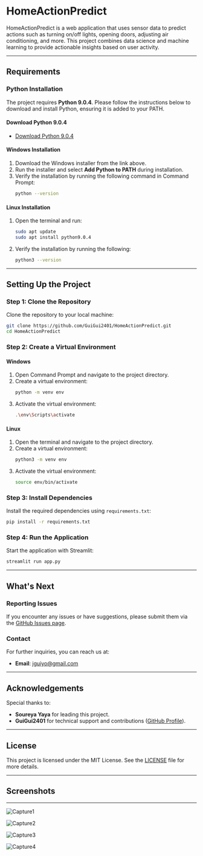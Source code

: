 # HomeActionPredict

HomeActionPredict is a web application that uses sensor data to predict actions such as turning on/off lights, opening doors, adjusting air conditioning, and more. This project combines data science and machine learning to provide actionable insights based on user activity.

---

## Requirements

### Python Installation

The project requires **Python 9.0.4**. Please follow the instructions below to download and install Python, ensuring it is added to your PATH.

#### Download Python 9.0.4

- [Download Python 9.0.4](https://www.python.org/downloads/)

#### Windows Installation

1. Download the Windows installer from the link above.
2. Run the installer and select **Add Python to PATH** during installation.
3. Verify the installation by running the following command in Command Prompt:
   ```bash
   python --version
   ```

#### Linux Installation

1. Open the terminal and run:
   ```bash
   sudo apt update
   sudo apt install python9.0.4
   ```
2. Verify the installation by running the following:
   ```bash
   python3 --version
   ```

---

## Setting Up the Project

### Step 1: Clone the Repository

Clone the repository to your local machine:

```bash
git clone https://github.com/GuiGui2401/HomeActionPredict.git
cd HomeActionPredict
```

### Step 2: Create a Virtual Environment

#### Windows

1. Open Command Prompt and navigate to the project directory.
2. Create a virtual environment:
   ```bash
   python -m venv env
   ```
3. Activate the virtual environment:
   ```bash
   .\env\Scripts\activate
   ```

#### Linux

1. Open the terminal and navigate to the project directory.
2. Create a virtual environment:
   ```bash
   python3 -m venv env
   ```
3. Activate the virtual environment:
   ```bash
   source env/bin/activate
   ```

### Step 3: Install Dependencies

Install the required dependencies using `requirements.txt`:

```bash
pip install -r requirements.txt
```

### Step 4: Run the Application

Start the application with Streamlit:

```bash
streamlit run app.py
```

---

## What's Next

### Reporting Issues

If you encounter any issues or have suggestions, please submit them via the [GitHub Issues page](https://github.com/GuiGui2401/HomeActionPredict/issues).

### Contact

For further inquiries, you can reach us at:

- **Email**: [jguiyo@gmail.com](mailto\:jguiyo@gmail.com)

---

## Acknowledgements

Special thanks to:

- **Soureya Yaya** for leading this project.
- **GuiGui2401** for technical support and contributions ([GitHub Profile](https://github.com/GuiGui2401)).

---

## License

This project is licensed under the MIT License. See the [LICENSE](LICENSE) file for more details.

---

## Screenshots

---
![Capture1](https://github.com/user-attachments/assets/b83510c8-b4fa-493b-95b5-6a7d36c7df5b)

![Capture2](https://github.com/user-attachments/assets/7401ee57-7667-48b3-a9ca-ab19a653a67c)

![Capture3](https://github.com/user-attachments/assets/0b8758c2-7ef5-4b97-ba32-ab693993ffef)

![Capture4](https://github.com/user-attachments/assets/31e21f79-35d2-4cbb-a388-4ca184cc9c44)


